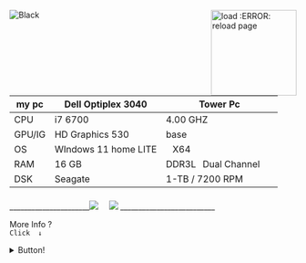 
<div style="display: inline_block"><br>
    <img align="center" alt="Black"  src="https://img.shields.io/badge/⠀⠀⠀⠀⠀⠀⠀⠀⠀⠀⠀⠀⠀Г Welcome⠀⅃ ⠀⠀⠀⠀⠀⠀⠀⠀⠀⠀⠀⠀-%23000?style=for-the-badge&logo=&logoColor=white">
    <img src="https://upload.wikimedia.org/wikipedia/commons/thumb/1/18/ISO_C%2B%2B_Logo.svg/1822px-ISO_C%2B%2B_Logo.svg.png" min-width="200px" max-width="200px" width="150px" align="right" alt="load :ERROR: reload page">
   
</div>

</div>

| my pc| Dell Optiplex 3040 |Tower Pc |
|-|-|-|
| CPU | i7 6700 | 4.00 GHZ⠀ |
| GPU/IG | HD Graphics 530  | base⠀|
|  OS | WIndows 11 home LITE      |⠀X64⠀|
| RAM | 16 GB                | DDR3L⠀Dual Channel⠀⠀|
| DSK | Seagate             | 1-TB / 7200 RPM⠀|


### 
</div> 
______________________<a href="https://www.youtube.com/channel/UCtckcybjk1hnbk_ENMR0pvw" target="_blank"><img src="https://img.shields.io/badge/YouTube-%239005?style=for-the-badge&logo=youtube&logoColor=white" target="_blank"></a> ⠀
  <a href="https://steamcommunity.com/id/Phikill/" target="_blank"><img src="https://img.shields.io/badge/-STEAM-%23000?style=for-the-badge&logo=STEAM&logoColor=white" target="_blank"></a> __________________________
  
  


  More Info ?  
 ```Click  ↓```
</div>
  <details>
   <summary> Button!  </summary> 

   # Info.  
  * > 1. I am beginner  
  * > i love interactive programs  
     > Programming languages ​​in study!...  
    
    
     - [x]  JAVA    
     - [ ] Linux  Terminal  Code  
     - [ ] C#  
     - [x] C/C++  
     - [x] glsl
     - [ ] hlsl   
     - [x] Windows Batch
    
     > Programing Languages ​​Stoped Work  
    
    
     - [ ] python  
     - [ ] lua  
     - [ ] javascript    
    
    # ASCII Art
                   
                                ██████╗  ██╗  ██╗ ██╗ ██╗  ██╗ ██╗ ██╗     ██╗                         
                                ██╔══██╗ ██║  ██║ ██║ ██║ ██╔╝ ██║ ██║     ██║                         
                                ██████╔╝ ███████║ ██║ █████╔╝  ██║ ██║     ██║                         
                                ██╔═══╝  ██╔══██║ ██║ ██╔═██╗  ██║ ██║     ██║                          
                                ██║      ██║  ██║ ██║ ██║  ██╗ ██║ ███████╗███████╗             
                                ╚═╝      ╚═╝  ╚═╝ ╚═╝ ╚═╝  ╚═╝ ╚═╝ ╚══════╝╚══════╝           
  
============   
    
    
  
  #### Projetos em Mente.
     * V PROJETOS V
     * | LEFA Game Engine |
     * | Bloody AntZ | 
     * | Passnasty fantasy |
 ----
    
  [LEFA simple Game Engine](https://github.com/SILDTeam/LEFA-GE)
</details>
  
   [//]:https://media1.giphy.com/media/OLHoXQgCVSWnfaVgXZ/giphy.gif?cid=790b7611ce304b6e091d2b9cbff0cbb2ce49419f81178279&rid=giphy.gif&ct=s
   

  
